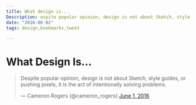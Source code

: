 ```yaml
---
title: What design is...
Description: espite popular opinion, design is not about Sketch, style guides, or pushing pixels, it is the act of intentionally solving problems.
date: "2016-06-02"
tags: design,bookmarks,tweet

---
```


# What Design Is...

<blockquote class="twitter-tweet" data-lang="en"><p lang="en" dir="ltr">Despite popular opinion, design is not about Sketch, style guides, or pushing pixels, it is the act of intentionally solving problems.</p>&mdash; Cameron Rogers (@cameron_rogers) <a href="https://twitter.com/cameron_rogers/status/738138813143257088">June 1, 2016</a></blockquote>
<script async src="//platform.twitter.com/widgets.js" charset="utf-8"></script>
